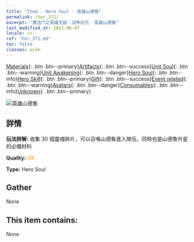 ```yaml
---
title: "Item - Hero Soul - 英雄山德魯"
permalink: /her_371/
excerpt: "魔法门之英雄无敌：战争纪元  英雄山德魯"
last_modified_at: 2021-06-07
locale: cn
ref: "her_371.md"
toc: false
classes: wide
---
```

 [Materials](/ItemsCN/){: .btn .btn--primary}[Artifacts](/ItemsCN/Artifacts/){: .btn .btn--success}[Unit Soul](/ItemsCN/UnitSoul/){: .btn .btn--warning}[Unit Awakening](/ItemsCN/UnitAwakening/){: .btn .btn--danger}[Hero Soul](/ItemsCN/HeroSoul/){: .btn .btn--info}[Hero Skill](/ItemsCN/HeroSkill/){: .btn .btn--primary}[Gift](/ItemsCN/Gift/){: .btn .btn--success}[Event related](/ItemsCN/Events/){: .btn .btn--warning}[Avatars](/ItemsCN/Avatars/){: .btn .btn--danger}[Consumables](/ItemsCN/Consumables/){: .btn .btn--info}[Unknown](/ItemsCN/Unknown/){: .btn .btn--primary}

 ![英雄山德魯](/images/h/h_Sandro.jpg)

## 詳情
 **玩法詳解:** 收集 30 個靈魂碎片，可以召喚山德魯進入隊伍，同時也是山德魯升星的必備材料

 **Quality:** <span style="color: #FF8C00">OK</span>

 **Type:** Hero Soul

## Gather

  None

## This item contains:

  None

